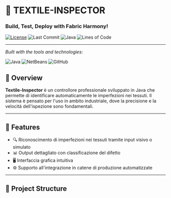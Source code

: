 # 👕 TEXTILE-INSPECTOR

### Build, Test, Deploy with Fabric Harmony!

[![License](https://img.shields.io/badge/license-Apache--2.0-blue)](LICENSE)
![Last Commit](https://img.shields.io/badge/last%20commit-JUNE-blue)
![Java](https://img.shields.io/badge/language-Java-orange)
![Lines of Code](https://img.shields.io/badge/loc-1000%2B-green)

---

_Built with the tools and technologies:_

![Java](https://img.shields.io/badge/-Java-blue?logo=java)
![NetBeans](https://img.shields.io/badge/-NetBeans-blueviolet?logo=apache-netbeans)
![GitHub](https://img.shields.io/badge/-GitHub-181717?logo=github)



## 📌 Overview

**Textile-Inspector** è un controllore professionale sviluppato in Java che permette di identificare automaticamente le imperfezioni nei tessuti. Il sistema è pensato per l'uso in ambito industriale, dove la precisione e la velocità dell'ispezione sono fondamentali.

---

## 🧠 Features

- 🔍 Riconoscimento di imperfezioni nei tessuti tramite input visivo o simulato
- 📊 Output dettagliato con classificazione del difetto
- 🖥️ Interfaccia grafica intuitiva
- ⚙️ Supporto all'integrazione in catene di produzione automatizzate

---

## 🧵 Project Structure

